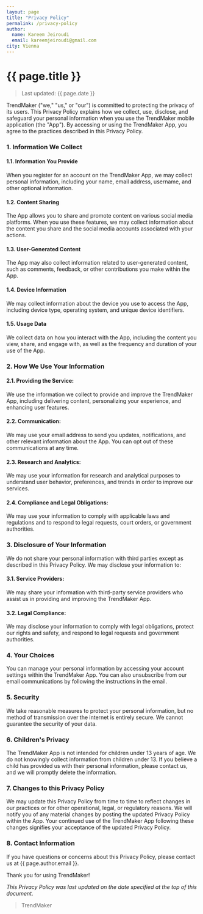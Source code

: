 ```yaml
---
layout: page
title: "Privacy Policy"
permalink: /privacy-policy
author:
  name: Kareem Jeiroudi
  email: kareemjeiroudi@gmail.com
city: Vienna
---
```


# {{ page.title }}

> Last updated: {{ page.date }}

TrendMaker ("we," "us," or "our") is committed to protecting the privacy of its users. This Privacy Policy explains how we collect, use, disclose, and safeguard your personal information when you use the TrendMaker mobile application (the "App"). By accessing or using the TrendMaker App, you agree to the practices described in this Privacy Policy.

### 1. Information We Collect

#### 1.1. Information You Provide

When you register for an account on the TrendMaker App, we may collect personal information, including your name, email address, username, and other optional information.

#### 1.2. Content Sharing

The App allows you to share and promote content on various social media platforms. When you use these features, we may collect information about the content you share and the social media accounts associated with your actions.

#### 1.3. User-Generated Content

The App may also collect information related to user-generated content, such as comments, feedback, or other contributions you make within the App.

#### 1.4. Device Information

We may collect information about the device you use to access the App, including device type, operating system, and unique device identifiers.

#### 1.5. Usage Data

We collect data on how you interact with the App, including the content you view, share, and engage with, as well as the frequency and duration of your use of the App.

### 2. How We Use Your Information

#### 2.1. Providing the Service:

We use the information we collect to provide and improve the TrendMaker App, including delivering content, personalizing your experience, and enhancing user features.

#### 2.2. Communication:

We may use your email address to send you updates, notifications, and other relevant information about the App. You can opt out of these communications at any time.

#### 2.3. Research and Analytics:

We may use your information for research and analytical purposes to understand user behavior, preferences, and trends in order to improve our services.

#### 2.4. Compliance and Legal Obligations:

We may use your information to comply with applicable laws and regulations and to respond to legal requests, court orders, or government authorities.

### 3. Disclosure of Your Information

We do not share your personal information with third parties except as described in this Privacy Policy. We may disclose your information to:

#### 3.1. Service Providers:

We may share your information with third-party service providers who assist us in providing and improving the TrendMaker App.

#### 3.2. Legal Compliance:

We may disclose your information to comply with legal obligations, protect our rights and safety, and respond to legal requests and government authorities.

### 4. Your Choices

You can manage your personal information by accessing your account settings within the TrendMaker App. You can also unsubscribe from our email communications by following the instructions in the email.

### 5. Security

We take reasonable measures to protect your personal information, but no method of transmission over the internet is entirely secure. We cannot guarantee the security of your data.

### 6. Children's Privacy

The TrendMaker App is not intended for children under 13 years of age. We do not knowingly collect information from children under 13. If you believe a child has provided us with their personal information, please contact us, and we will promptly delete the information.

### 7. Changes to this Privacy Policy

We may update this Privacy Policy from time to time to reflect changes in our practices or for other operational, legal, or regulatory reasons. We will notify you of any material changes by posting the updated Privacy Policy within the App. Your continued use of the TrendMaker App following these changes signifies your acceptance of the updated Privacy Policy.

### 8. Contact Information

If you have questions or concerns about this Privacy Policy, please contact us at {{ page.author.email }}.

Thank you for using TrendMaker!

*This Privacy Policy was last updated on the date specified at the top of this document.*

> TrendMaker